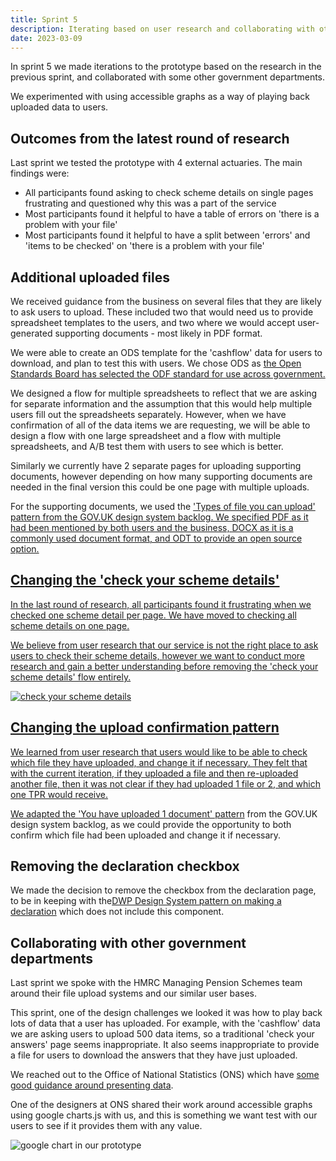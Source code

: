 ```yaml
---
title: Sprint 5
description: Iterating based on user research and collaborating with other GOV departments
date: 2023-03-09
---
```


In sprint 5 we made iterations to the prototype based on the research in the previous sprint, and collaborated with some other government departments.

We experimented with using accessible graphs as a way of playing back uploaded data to users.

## Outcomes from the latest round of research

Last sprint we tested the prototype with 4 external actuaries. The main findings were:

- All participants found asking to check scheme details on single pages frustrating and questioned why this was a part of the service
- Most participants found it helpful to have a table of errors on 'there is a problem with your file'
- Most participants found it helpful to have a split between 'errors' and 'items to be checked' on 'there is a problem with your file' 

## Additional uploaded files

We received guidance from the business on several files that they are likely to ask users to upload. These included two that would need us to provide spreadsheet templates to the users, and two where we would accept user-generated supporting documents - most likely in PDF format.

We were able to create an ODS template for the 'cashflow' data for users to download, and plan to test this with users. We chose ODS as <a href="https://www.gov.uk/guidance/using-open-document-formats-odf-in-your-organisation">the Open Standards Board has selected the ODF standard for use across government.</a>

We designed a flow for multiple spreadsheets to reflect that we are asking for separate information and the assumption that this would help multiple users fill out the spreadsheets separately. However, when we have confirmation of all of the data items we are requesting, we will be able to design a flow with one large spreadsheet and a flow with multiple spreadsheets, and A/B test them with users to see which is better.

Similarly we currently have 2 separate pages for uploading supporting documents, however depending on how many supporting documents are needed in the final version this could be one page with multiple uploads.

For the supporting documents, we used the <a href="https://github.com/alphagov/govuk-design-system-backlog/issues/49#issuecomment-823975973">'Types of file you can upload' pattern from the GOV.UK design system backlog. We specified PDF as it had been mentioned by both users and the business, DOCX as it is a commonly used document format, and ODT to provide an open source option.

## Changing the 'check your scheme details'

In the last round of research, all participants found it frustrating when we checked one scheme detail per page. We have moved to checking all scheme details on one page.

We believe from user research that our service is not the right place to ask users to check their scheme details, however we want to conduct more research and gain a better understanding before removing the 'check your scheme details' flow entirely.

![check your scheme details ](/check-scheme.png )

## Changing the upload confirmation pattern

We learned from user research that users would like to be able to check which file they have uploaded, and change it if necessary. They felt that with the current iteration, if they uploaded a file and then re-uploaded another file, then it was not clear if they had uploaded 1 file or 2, and which one TPR would receive.

We adapted the <a href="https://github.com/alphagov/govuk-design-system-backlog/issues/49#issuecomment-733687142">'You have uploaded 1 document' pattern</a> from the GOV.UK design system backlog, as we could provide the opportunity to both confirm which file had been uploaded and change it if necessary.

## Removing the declaration checkbox

We made the decision to remove the checkbox from the declaration page, to be in keeping with the<a href ="https://design-system.dwp.gov.uk/patterns/make-a-declaration">DWP Design System pattern on making a declaration</a> which does not include this component.

## Collaborating with other government departments

Last sprint we spoke with the HMRC Managing Pension Schemes team around their file upload systems and our similar user bases.

This sprint, one of the design challenges we looked it was how to play back lots of data that a user has uploaded. For example, with the 'cashflow' data we are asking users to upload 500 data items, so a traditional 'check your answers' page seems inappropriate. It also seems inappropriate to provide a file for users to download the answers that they have just uploaded.

We reached out to the Office of National Statistics (ONS) which have <a href="https://style.ons.gov.uk/category/data-visualisation/">some good guidance around presenting data</a>.

One of the designers at ONS shared their work around accessible graphs using google charts.js with us, and this is something we want test with our users to see if it provides them with any value.

![google chart in our prototype  ](/graph.png )
